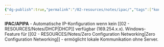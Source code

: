 ```yaml
---
{"dg-publish":true,"permalink":"/02-resources/notes/ipac/","tags":["konfiguration/automatisch","windows/fallback"],"noteIcon":"","updated":"2025-09-05T10:12:30.038+02:00"}
---
```



**IPAC/APIPA** - Automatische IP-Konfiguration wenn kein [[02 - RESOURCES/Notes/DHCP\|DHCP]] verfügbar (169.254.x.x).
Windows-Feature für [[02 - RESOURCES/Notes/Zero Configuration Networking\|Zero Configuration Networking]] - ermöglicht lokale Kommunikation ohne Server.